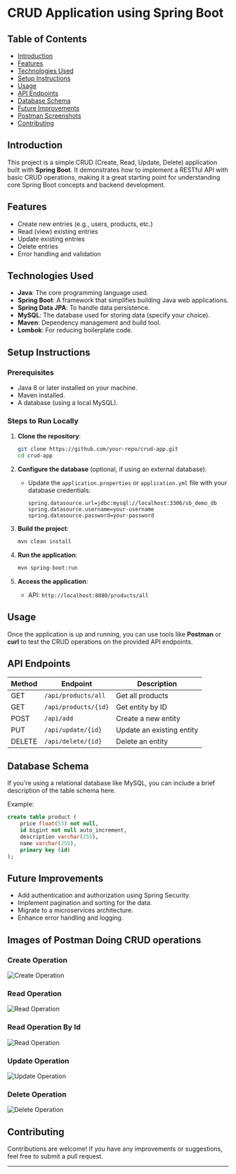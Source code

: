 
# CRUD Application using Spring Boot

## Table of Contents
- [Introduction](#introduction)
- [Features](#features)
- [Technologies Used](#technologies-used)
- [Setup Instructions](#setup-instructions)
- [Usage](#usage)
- [API Endpoints](#api-endpoints)
- [Database Schema](#database-schema)
- [Future Improvements](#future-improvements)
- [Postman Screenshots](#Images-of-Postman-Doing-CRUD-operations)
- [Contributing](#contributing)

## Introduction

This project is a simple CRUD (Create, Read, Update, Delete) application built with **Spring Boot**. It demonstrates how to implement a RESTful API with basic CRUD operations, making it a great starting point for understanding core Spring Boot concepts and backend development.

## Features
- Create new entries (e.g., users, products, etc.)
- Read (view) existing entries
- Update existing entries
- Delete entries
- Error handling and validation

## Technologies Used
- **Java**: The core programming language used.
- **Spring Boot**: A framework that simplifies building Java web applications.
- **Spring Data JPA**: To handle data persistence.
- **MySQL**: The database used for storing data (specify your choice).
- **Maven**: Dependency management and build tool.
- **Lombok**: For reducing boilerplate code.

## Setup Instructions

### Prerequisites
- Java 8 or later installed on your machine.
- Maven installed.
- A database (using a local MySQL).

### Steps to Run Locally

1. **Clone the repository**:
    ```bash
    git clone https://github.com/your-repo/crud-app.git
    cd crud-app
    ```

2. **Configure the database** (optional, if using an external database):
    - Update the `application.properties` or `application.yml` file with your database credentials:
      ```properties
      spring.datasource.url=jdbc:mysql://localhost:3306/sb_demo_db
      spring.datasource.username=your-username
      spring.datasource.password=your-password
      ```

3. **Build the project**:
    ```bash
    mvn clean install
    ```

4. **Run the application**:
    ```bash
    mvn spring-boot:run
    ```

5. **Access the application**:
    - API: `http://localhost:8080/products/all`

## Usage

Once the application is up and running, you can use tools like **Postman** or **curl** to test the CRUD operations on the provided API endpoints.

## API Endpoints

| Method | Endpoint             | Description               |
|--------|----------------------|---------------------------|
| GET    | `/api/products/all`  | Get all products          |
| GET    | `/api/products/{id}` | Get entity by ID          |
| POST   | `/api/add`           | Create a new entity       |
| PUT    | `/api/update/{id}`   | Update an existing entity |
| DELETE | `/api/delete/{id}`   | Delete an entity          |


## Database Schema

If you're using a relational database like MySQL, you can include a brief description of the table schema here.

Example:
```sql
create table product (
    price float(53) not null, 
    id bigint not null auto_increment, 
    description varchar(255), 
    name varchar(255), 
    primary key (id)
);
```

## Future Improvements
- Add authentication and authorization using Spring Security.
- Implement pagination and sorting for the data.
- Migrate to a microservices architecture.
- Enhance error handling and logging.


## Images of Postman Doing CRUD operations


### Create Operation
![Create Operation](main/resources/static/screenshots/add.png)

### Read Operation
![Read Operation](main/resources/static/screenshots/all.png)

### Read Operation By Id
![Read Operation](main/resources/static/screenshots/get.png)

### Update Operation
![Update Operation](main/resources/static/screenshots/update.png)

### Delete Operation
![Delete Operation](main/resources/static/screenshots/delete.png)

## Contributing

Contributions are welcome! If you have any improvements or suggestions, feel free to submit a pull request.

---

